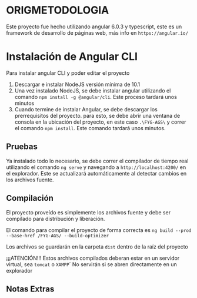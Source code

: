 # ORIGMETODOLOGIA

Este proyecto fue hecho utilizando angular 6.0.3 y typescript, este es un framework de desarrollo de páginas web, más info en `https://angular.io/`

# Instalación de Angular CLI

Para instalar angular CLI y poder editar el proyecto

1) Descargar e instalar NodeJS versión mínima de 10.1
2) Una vez instalado NodeJS, se debe instalar angular utilizando el comando `npm install -g @angular/cli`. Este proceso tardará unos minutos
3) Cuando termine de instalar Angular, se debe descargar los prerrequisitos del proyecto. para esto, se debe abrir una ventana de consola en la 
   ubicación del proyecto, en este caso `.\FYG-AGS\` y correr el comando `npm install`. Este comando tardará unos minutos.

## Pruebas

Ya instalado todo lo necesario, se debe correr el compilador de tiempo real utilizando el comando `ng serve` y navegando a `http://localhost:4200/`
en el explorador. Este se actualizará automáticamente al detectar cambios en los archivos fuente.

## Compilación

El proyecto proveído es simplemente los archivos fuente y debe ser compilado para distribución y liberación.

El comando para compilar el proyecto de forma correcta es `ng build --prod --base-href /FYG-AGS/ --build-optimizer`

Los archivos se guardarán en la carpeta `dist` dentro de la raíz del proyecto

¡¡¡ATENCIÓN!!! 
    Estos archivos compilados deberan estar en un servidor virtual, sea `tomcat` o `XAMPP`´
    No servirán si se abren directamente en un explorador

## Notas Extras
